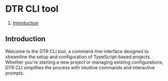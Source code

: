 # DTR CLI tool

1. [Introduction](#introduction)

## Introduction

Welcome to the DTR CLI tool, a command-line interface designed to streamline the setup and configuration of TypeScript-based projects. Whether you're starting a new project or managing existing configurations, DTR CLI simplifies the process with intuitive commands and interactive prompts.
